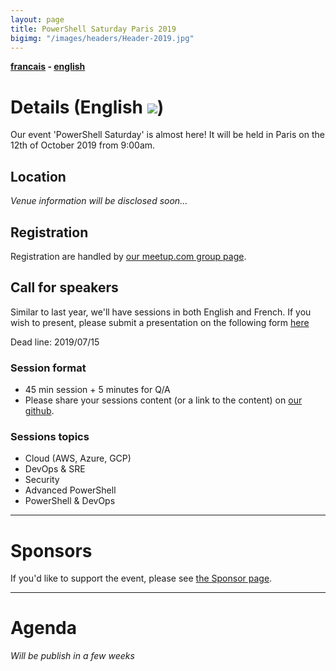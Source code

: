 ```yaml
---
layout: page
title: PowerShell Saturday Paris 2019
bigimg: "/images/headers/Header-2019.jpg"
---
```


<b>[francais](/powershellsat-2019) - [english](/powershellsat-2019en)</b>

# Details (English ![](https://github.com/FrPSUG/frpsug.github.io/raw/master/images/iconfinder_United-Kingdom-flag_32363.png)) 

Our event 'PowerShell Saturday' is almost here!
It will be held in Paris on the 12th of October 2019 from 9:00am.

## Location

<i>Venue information will be disclosed soon...</i>

## Registration

Registration are handled by [our meetup.com group page](https://www.meetup.com/fr-FR/FrenchPSUG/events/261869405/).

## Call for speakers

Similar to last year, we'll have sessions in both English and French.
If you wish to present, please submit a presentation on the following form [here](https://docs.google.com/forms/d/e/1FAIpQLSd0Khps45tqPV1qMqzOS6c4y93WNkv-l0dS_yp6rqEBXnLV1w/viewform)

Dead line: 2019/07/15

### Session format

* 45 min session + 5 minutes for Q/A
* Please share your sessions content (or a link to the content) on [our github](https://github.com/FrPSUG/Presentations).

### Sessions topics

* Cloud (AWS, Azure, GCP)
* DevOps & SRE
* Security
* Advanced PowerShell
* PowerShell & DevOps

<hr>

# Sponsors

If you'd like to support the event, please see [the Sponsor page](/pssat2019/sponsors-en).

<hr>

# Agenda

<i>Will be publish in a few weeks</i>